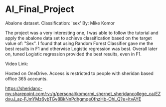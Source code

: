 # AI_Final_Project
Abalone dataset. Classification: 'sex'
By: Mike Komor

The project was a very interesting one, I was able to follow the tutorial and apply the abalone  data set to achieve classification based on the target value of: "Sex". I found that using Random Forest Classifier gave me the best results in F1 and otherwise Logistic regression was best. Overall later on, tuned Logistic regression provided the best results, even in F1. 

Video Link: 

Hosted on OneDrive. Access is restricted to people with sheridan based office 365 accounts. 

https://sheridanc-my.sharepoint.com/:v:/g/personal/komormi_shernet_sheridancollege_ca/EZdxuJ_az-FJmYMz6ybTGv8BkNnPdhgmqe0fhzHb-Ohi_Q?e=ltvAYE
